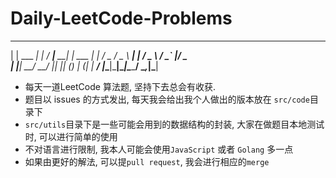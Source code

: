 # Daily-LeetCode-Problems                                                                            
 _              _    ____          _      
| |    ___  ___| |_ / ___|___   __| | ___ 
| |   / _ \/ _ \ __| |   / _ \ / _` |/ _ \
| |__|  __/  __/ |_| |__| (_) | (_| |  __/
|_____\___|\___|\__|\____\___/ \__,_|\___|
                                          
* 每天一道LeetCode 算法题, 坚持下去总会有收获.
* 题目以 issues 的方式发出, 每天我会给出我个人做出的版本放在 `src/code`目录下
* `src/utils`目录下是一些可能会用到的数据结构的封装, 大家在做题目本地测试时, 可以进行简单的使用
* 不对语言进行限制, 我本人可能会使用`JavaScript` 或者 `Golang` 多一点
* 如果由更好的解法, 可以提`pull request`, 我会进行相应的`merge`